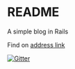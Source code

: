 README
===

A simple blog in Rails

Find on [address link](http://ming-rocks.herokuapp.com/)


[![Gitter](https://badges.gitter.im/Join%20Chat.svg)](https://gitter.im/kangkyu/ming_blog?utm_source=badge&utm_medium=badge&utm_campaign=pr-badge&utm_content=badge)
